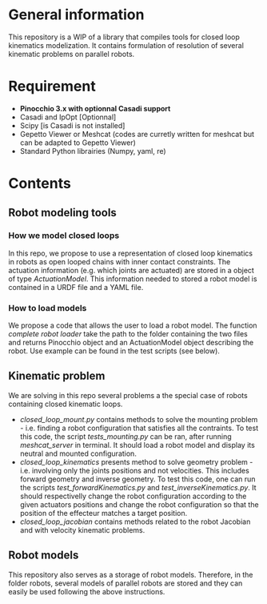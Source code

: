 # General information
This repository is a WIP of a library that compiles tools for closed loop kinematics modelization. It contains formulation of resolution of several kinematic problems on parallel robots.

# Requirement
* **Pinocchio 3.x with optionnal Casadi support**
* Casadi and IpOpt [Optionnal]
* Scipy [is Casadi is not installed]
* Gepetto Viewer or Meshcat (codes are curretly written for meshcat but can be adapted to Gepetto Viewer)
* Standard Python librairies (Numpy, yaml, re)

# Contents
## Robot modeling tools
### How we model closed loops 
In this repo, we propose to use a representation of closed loop kinematics in robots as open looped chains with inner contact constraints. The actuation information (e.g. which joints are actuated) are stored in a object of type *ActuationModel*. This information needed to stored a robot model is contained in a URDF file and a YAML file.
### How to load models
We propose a code that allows the user to load a robot model. The function *complete robot loader* take the path to the folder containing the two files and returns Pinocchio object and an ActuationModel object describing the robot. Use example can be found in the test scripts (see below).

## Kinematic problem
We are solving in this repo several problems a the special case of robots containing closed kinematic loops. 
* *closed_loop_mount.py* contains methods to solve the mounting problem - i.e. finding a robot configuration that satisfies all the contraints. 
To test this code, the script *tests_mounting.py* can be ran, after running *meshcat_server* in terminal. It should load a robot model and display its neutral and mounted configuration.
* *closed_loop_kinematics* presents method to solve geometry problem - i.e. involving only the joints positions and not velocities. This includes forward geometry and inverse geometry.
To test this code, one can run the scripts *test_forwardKinematics.py* and *test_inverseKinematics.py*. It should respectivelly change the robot configuration according to the given actuators positions and change the robot configuration so that the position of the effecteur matches a target position.
* *closed_loop_jacobian* contains methods related to the robot Jacobian and with velocity kinematic problems.

## Robot models
This repository also serves as a storage of robot models. Therefore, in the folder robots, several models of parallel robots are stored and they can easily be used following the above instructions.
